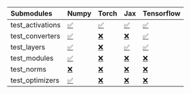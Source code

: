 | Submodules       | Numpy                                                                                                                           | Torch                                                                                                                           | Jax                                                                                                                             | Tensorflow                                                                                                                      |
|:-----------------|:--------------------------------------------------------------------------------------------------------------------------------|:--------------------------------------------------------------------------------------------------------------------------------|:--------------------------------------------------------------------------------------------------------------------------------|:--------------------------------------------------------------------------------------------------------------------------------|
| test_activations | <a href="https://github.com/unifyai/ivy/runs/7827437941?check_suite_focus=true" rel="noopener noreferrer" target="_blank">✅</a> | <a href="https://github.com/unifyai/ivy/runs/7827438120?check_suite_focus=true" rel="noopener noreferrer" target="_blank">✅</a> | <a href="https://github.com/unifyai/ivy/runs/7827438371?check_suite_focus=true" rel="noopener noreferrer" target="_blank">✅</a> | <a href="https://github.com/unifyai/ivy/runs/7827438602?check_suite_focus=true" rel="noopener noreferrer" target="_blank">✅</a> |
| test_converters  | <a href="https://github.com/unifyai/ivy/runs/7827437973?check_suite_focus=true" rel="noopener noreferrer" target="_blank">✅</a> | <a href="https://github.com/unifyai/ivy/runs/7827438178?check_suite_focus=true" rel="noopener noreferrer" target="_blank">❌</a> | <a href="https://github.com/unifyai/ivy/runs/7827438415?check_suite_focus=true" rel="noopener noreferrer" target="_blank">❌</a> | <a href="https://github.com/unifyai/ivy/runs/7827438634?check_suite_focus=true" rel="noopener noreferrer" target="_blank">✅</a> |
| test_layers      | <a href="https://github.com/unifyai/ivy/runs/7827438003?check_suite_focus=true" rel="noopener noreferrer" target="_blank">✅</a> | <a href="https://github.com/unifyai/ivy/runs/7827438210?check_suite_focus=true" rel="noopener noreferrer" target="_blank">❌</a> | <a href="https://github.com/unifyai/ivy/runs/7827438460?check_suite_focus=true" rel="noopener noreferrer" target="_blank">✅</a> | <a href="https://github.com/unifyai/ivy/runs/7827438667?check_suite_focus=true" rel="noopener noreferrer" target="_blank">✅</a> |
| test_modules     | <a href="https://github.com/unifyai/ivy/runs/7827438039?check_suite_focus=true" rel="noopener noreferrer" target="_blank">✅</a> | <a href="https://github.com/unifyai/ivy/runs/7827438248?check_suite_focus=true" rel="noopener noreferrer" target="_blank">❌</a> | <a href="https://github.com/unifyai/ivy/runs/7827438496?check_suite_focus=true" rel="noopener noreferrer" target="_blank">❌</a> | <a href="https://github.com/unifyai/ivy/runs/7827438708?check_suite_focus=true" rel="noopener noreferrer" target="_blank">❌</a> |
| test_norms       | <a href="https://github.com/unifyai/ivy/runs/7827438066?check_suite_focus=true" rel="noopener noreferrer" target="_blank">❌</a> | <a href="https://github.com/unifyai/ivy/runs/7827438293?check_suite_focus=true" rel="noopener noreferrer" target="_blank">❌</a> | <a href="https://github.com/unifyai/ivy/runs/7827438534?check_suite_focus=true" rel="noopener noreferrer" target="_blank">❌</a> | <a href="https://github.com/unifyai/ivy/runs/7827438740?check_suite_focus=true" rel="noopener noreferrer" target="_blank">❌</a> |
| test_optimizers  | <a href="https://github.com/unifyai/ivy/runs/7827438096?check_suite_focus=true" rel="noopener noreferrer" target="_blank">✅</a> | <a href="https://github.com/unifyai/ivy/runs/7827438340?check_suite_focus=true" rel="noopener noreferrer" target="_blank">❌</a> | <a href="https://github.com/unifyai/ivy/runs/7827438566?check_suite_focus=true" rel="noopener noreferrer" target="_blank">❌</a> | <a href="https://github.com/unifyai/ivy/runs/7827438766?check_suite_focus=true" rel="noopener noreferrer" target="_blank">❌</a> |